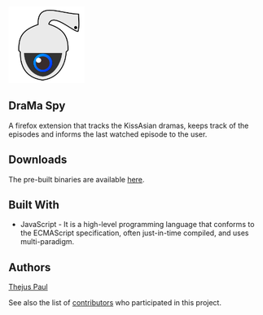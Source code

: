 <img src="/icons/DraMa-Spy.svg" alt="DraMa Spy Icon" width="150"/>

## DraMa Spy
A firefox extension that tracks the KissAsian dramas, keeps track of the episodes and informs the last watched episode to the user.

## Downloads

The pre-built binaries are available [here](https://github.com/Thejus-Paul/DraMa-Spy/releases/latest).

## Built With

* JavaScript - It is a high-level programming language that conforms to the ECMAScript specification, often just-in-time compiled, and uses multi-paradigm.

## Authors

[Thejus Paul](https://github.com/Thejus-Paul)

See also the list of [contributors](https://github.com/thejus-paul/drama-spy/graphs/contributors) who participated in this project.
